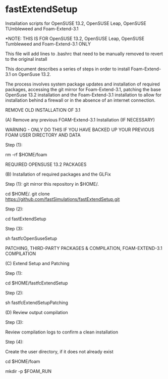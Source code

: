# fastExtendSetup
Installation scripts for OpenSUSE 13.2, OpenSUSE Leap, OpenSUSE TUmbleweed and Foam-Extend-3.1

*NOTE: THIS IS FOR OpenSUSE 13.2, OpenSUSE Leap, OpenSUSE Tumbleweed and Foam-Extend-3.1 ONLY

This file will add lines to .bashrc that need to be manually removed to revert to the original install

This document describes a series of steps in order to install Foam-Extend-3.1 on OpenSuse 13.2. 

The process involves system package updates and installation of required packages, accessing the git mirror for Foam-Extend-3.1, patching the base OpenSuse 13.2 installation and the Foam-Extend-3.1 installation to allow for installation behind a firewall or in the absence of an internet connection.

REMOVE OLD INSTALLATION OF 3.1

(A) Remove any previous FOAM-Extend-3.1 Installation (IF NECESSARY)

WARNING - ONLY DO THIS IF YOU HAVE BACKED UP YOUR PREVIOUS FOAM USER DIRECTORY AND DATA

Step (1): 

rm -rf $HOME/foam

REQUIRED OPENSUSE 13.2 PACKAGES

(B) Installation of required packages and the GLFix

Step (1): git mirror this repository in $HOME/.

cd $HOME/.
git clone https://github.com/fastSimulations/fastExtendSetup.git

Step (2):

cd fastExtendSetup

Step (3):

sh fastfcOpenSuseSetup

PATCHING, THIRD-PARTY PACKAGES & COMPILATION, FOAM-EXTEND-3.1 COMPILATION

(C) Extend Setup and Patching

Step (1): 

cd $HOME/fastfcExtendSetup

Step (2):

sh fastfcExtendSetupPatching

(D) Review output compilation

Step (3):

Review compilation logs to confirm a clean installation

Step (4):

Create the user directory, if it does not already exist

cd $HOME/foam

mkdir -p $FOAM_RUN
